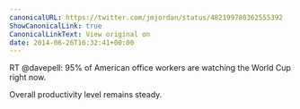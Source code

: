 ```yaml
---
canonicalURL: https://twitter.com/jmjordan/status/482199780362555392
ShowCanonicalLink: true
CanonicalLinkText: View original on
date: 2014-06-26T16:32:41+00:00
---
```

RT @davepell: 95% of American office workers are watching the World Cup right now.

Overall productivity level remains steady.